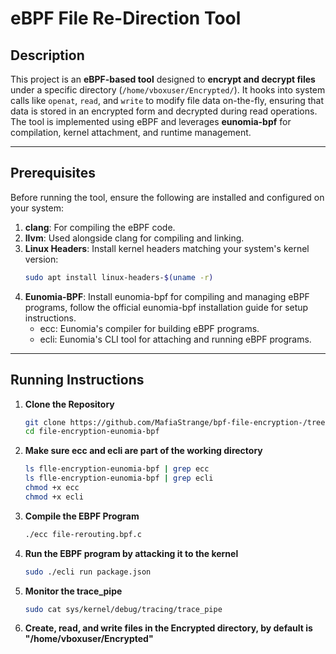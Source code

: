 # eBPF File Re-Direction Tool

## Description

This project is an **eBPF-based tool** designed to **encrypt and decrypt files** under a specific directory (`/home/vboxuser/Encrypted/`). It hooks into system calls like `openat`, `read`, and `write` to modify file data on-the-fly, ensuring that data is stored in an encrypted form and decrypted during read operations. The tool is implemented using eBPF and leverages **eunomia-bpf** for compilation, kernel attachment, and runtime management.

---

## Prerequisites

Before running the tool, ensure the following are installed and configured on your system:

1. **clang**: For compiling the eBPF code.
2. **llvm**: Used alongside clang for compiling and linking.
3. **Linux Headers**: Install kernel headers matching your system's kernel version:
   ```bash
   sudo apt install linux-headers-$(uname -r)
4. **Eunomia-BPF**: Install eunomia-bpf for compiling and managing eBPF programs, follow the official eunomia-bpf installation guide for setup instructions.
   - ecc: Eunomia's compiler for building eBPF programs.
   - ecli: Eunomia's CLI tool for attaching and running eBPF programs.
---

## Running Instructions

1. **Clone the Repository**
   ```bash
   git clone https://github.com/MafiaStrange/bpf-file-encryption-/tree/main/file-encryption-eunomia-bpf
   cd file-encryption-eunomia-bpf
2. **Make sure ecc and ecli are part of the working directory**
   ```bash
   ls flle-encryption-eunomia-bpf | grep ecc
   ls flle-encryption-eunomia-bpf | grep ecli
   chmod +x ecc
   chmod +x ecli
3. **Compile the EBPF Program**
   ```bash
   ./ecc file-rerouting.bpf.c
4. **Run the EBPF program by attacking it to the kernel**
   ```bash
   sudo ./ecli run package.json
5. **Monitor the trace_pipe**
   ```bash
   sudo cat sys/kernel/debug/tracing/trace_pipe
6. **Create, read, and write files in the Encrypted directory, by default is "/home/vboxuser/Encrypted"**
